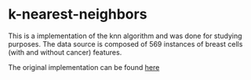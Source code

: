 # k-nearest-neighbors

This is a implementation of the knn algorithm and was done for studying purposes. The data source is composed of 569 instances of breast cells (with and without cancer) features.

The original implementation can be found [here](https://github.com/italojs/knn/blob/for-dummies/main.go)
